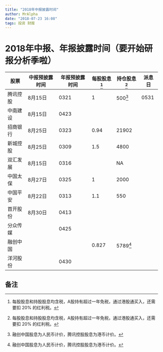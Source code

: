 ```yaml
---
title: "2018年中报披露时间"
author: MrAlpha
date: "2018-07-23 16:08"
tags: 投资 财报
---
```


# 2018年中报、年报披露时间（要开始研报分析季啦）

| 股票     | 中报预披露时间 | 年报预披露时间 | 每股股息[^1] | 持仓股息[^1] | 派息日 |
| -------- | -------------- | -------------- | ------------ | ------------ | ------ |
| 腾讯控股 | 8月15日        | 0321           | 1            | 500[^2]      | 0531   |
| 中南建设 | 8月15日        | 0423           |              |              |        |
| 招商银行 | 8月25日        | 0323           | 0.94         | 21902        |        |
| 新城控股 | 8月25日        | 0309           | 1.5          | 4800         |        |
| 双汇发展 | 8月15日        | 0316           |              | NA           |        |
| 中国太保 | 8月27日        | 0325           | 1            | 2000         |        |
| 中国平安 | 8月22日        | 0313           | 1.1          | 550          |        |
| 首开股份 | 8月30日        | 0413           |              |              |        |
| 分众传媒 |                | 0425           |              |              |        |
| 融创中国 |                |                | 0.827        | 5789[^2]     |        |
| 洋河股份 |                | 0430           |              |              |        |

##  备注

[^1]: 每股股息和持股股息均含税，A股持有超过一年免税，通过港股通买入，还需要扣 20% 的红利税。
[^2]: 融创中国股息为人民币计价，腾讯控股股息为港币计价。
